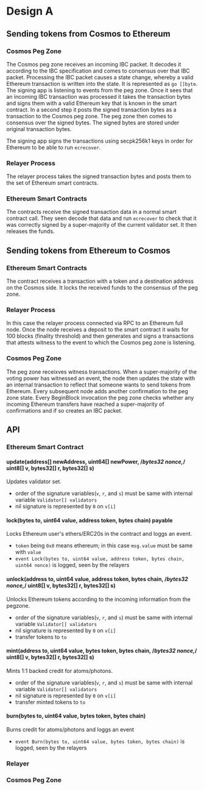 # Design A

## Sending tokens from Cosmos to Ethereum

### Cosmos Peg Zone
The Cosmos peg zone receives an incoming IBC packet. It decodes it according to
the IBC specification and comes to consensus over that IBC packet. Processing
the IBC packet causes a state change, whereby a valid Ethereum transaction is
written into the state. It is represented as `go []byte`. The signing app
is listening to events from the peg zone. Once it sees that an incoming IBC
transaction was processed it takes the transaction bytes and signs them with a
valid Ethereum key that is known in the smart contract. In a second step it 
posts the signed transaction bytes as a transaction to the  Cosmos peg zone. 
The peg zone then comes to consensus over the signed bytes. The signed bytes 
are stored under original transaction bytes.

The signing app signs the transactions using secpk256k1 keys in order for 
Ethereum to be able to run `ecrecover`.

### Relayer Process
The relayer process takes the signed transaction bytes and posts them to the 
set of Ethereum smart contracts.

### Ethereum Smart Contracts
The contracts receive the signed transaction data in a normal smart contract
call. They seen decode that data and run `ecrecover` to check that it was 
correctly signed by a super-majority of the current validator set. It then 
releases the funds. 


## Sending tokens from Ethereum to Cosmos

### Ethereum Smart Contracts
The contract receives a transaction with a token and a destination address
on the Cosmos side. It locks the received funds to the consensus of the peg
zone.

### Relayer Process
In this case the relayer process connected via RPC to an Ethereum full node. Once the node receives
a deposit to the smart contract it waits for 100 blocks (finality threshold)
and then generates and signs a transactions that attests witness to the event
to which the Cosmos peg zone is listening.

### Cosmos Peg Zone
The peg zone receixves witness transactions. When a super-majority of the voting power has witnessed an event,
the node then updates the state with an internal transaction to
reflect that someone wants to send tokens from Ethereum. Every subsequent
node adds another confirmation to the peg zone state. Every BeginBlock
invocation the peg zone checks whether any incoming Ethereum transfers have 
reached a super-majority of confirmations and if so creates an IBC packet.

## API

### Ethereum Smart Contract

#### update(address[] newAddress, uint64[] newPower, /*bytes32 nonce,*/ uint8[] v, bytes32[] r, bytes32[] s)

Updates validator set. 

* order of the signature variables(`v`, `r`, and `s`) must be same with internal variable `Validator[] validators`
* nil signature is represented by `0` on `v[i]`

#### lock(bytes to, uint64 value, address token, bytes chain) payable

Locks Ethereum user's ethers/ERC20s in the contract and loggs an event.

* `token` being `0x0` means ethereum; in this case `msg.value` must be same with `value`
* `event Lock(bytes to, uint64 value, address token, bytes chain, uint64 nonce)` is logged, seen by the relayers

#### unlock(address to, uint64 value, address token, bytes chain, /*bytes32 nonce,*/ uint8[] v, bytes32[] r, bytes32[] s)

Unlocks Ethereum tokens according to the incoming information from the pegzone.

* order of the signature variables(`v`, `r`, and `s`) must be same with internal variable `Validator[] validators`
* nil signature is represented by `0` on `v[i]`
* transfer tokens to `to`

#### mint(address to, uint64 value, bytes token, bytes chain, /*bytes32 nonce,*/ uint8[] v, bytes32[] r, bytes32[] s)

Mints 1:1 backed credit for atoms/photons.

* order of the signature variables(`v`, `r`, and `s`) must be same with internal variable `Validator[] validators`
* nil signature is represented by `0` on `v[i]`
* transfer minted tokens to `to`


#### burn(bytes to, uint64 value, bytes token, bytes chain)

Burns credit for atoms/photons and loggs an event

* `event Burn(bytes to, uint64 value, bytes token, bytes chain)` is logged, seen by the relayers

### Relayer

### Cosmos Peg Zone
